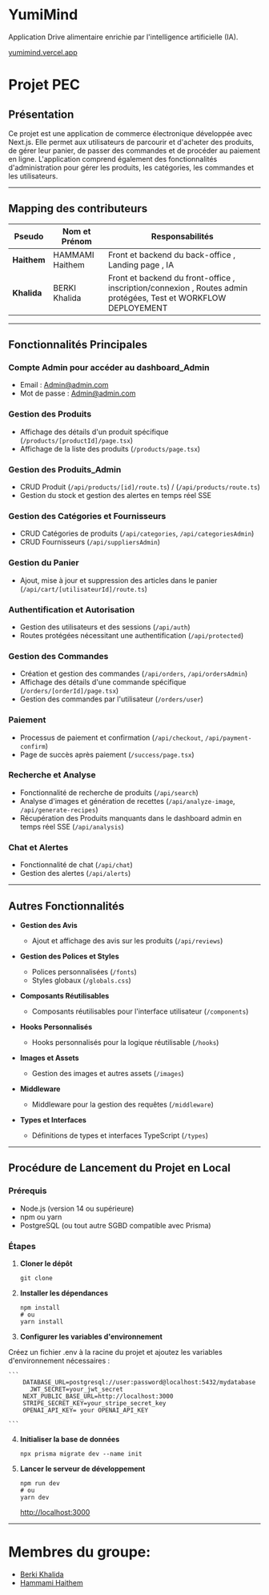 # YumiMind
Application Drive alimentaire enrichie par l'intelligence artificielle (IA).

[yumimind.vercel.app](https://yumimind.vercel.app/)

# Projet PEC

## Présentation

Ce projet est une application de commerce électronique développée avec Next.js. Elle permet aux utilisateurs de parcourir et d'acheter des produits, de gérer leur panier, de passer des commandes et de procéder au paiement en ligne. L'application comprend également des fonctionnalités d'administration pour gérer les produits, les catégories, les commandes et les utilisateurs.

---

## Mapping des contributeurs

| Pseudo      | Nom et Prénom       | Responsabilités                                                                |
|-------------|---------------------|--------------------------------------------------------------------------------|
| **Haithem** | HAMMAMI Haithem     | Front et backend du back-office , Landing page , IA                            |
| **Khalida** | BERKI Khalida       | Front et backend du front-office , inscription/connexion , Routes admin protégées, Test et WORKFLOW DEPLOYEMENT |

---

## Fonctionnalités Principales

### Compte Admin pour accéder au dashboard_Admin 

- Email : Admin@admin.com
- Mot de passe : Admin@admin.com

### Gestion des Produits

- Affichage des détails d'un produit spécifique (`/products/[productId]/page.tsx`)
- Affichage de la liste des produits (`/products/page.tsx`)

### Gestion des Produits_Admin

- CRUD Produit (`/api/products/[id]/route.ts`) / (`/api/products/route.ts`)
- Gestion du stock et gestion des alertes en temps réel SSE

### Gestion des Catégories et Fournisseurs

- CRUD Catégories de produits (`/api/categories`, `/api/categoriesAdmin`)
- CRUD Fournisseurs (`/api/suppliersAdmin`)

### Gestion du Panier

- Ajout, mise à jour et suppression des articles dans le panier (`/api/cart/[utilisateurId]/route.ts`)

### Authentification et Autorisation

- Gestion des utilisateurs et des sessions (`/api/auth`)
- Routes protégées nécessitant une authentification (`/api/protected`)

### Gestion des Commandes

- Création et gestion des commandes (`/api/orders`, `/api/ordersAdmin`)
- Affichage des détails d'une commande spécifique (`/orders/[orderId]/page.tsx`)
- Gestion des commandes par l'utilisateur (`/orders/user`)

### Paiement

- Processus de paiement et confirmation (`/api/checkout`, `/api/payment-confirm`)
- Page de succès après paiement (`/success/page.tsx`)

### Recherche et Analyse

- Fonctionnalité de recherche de produits (`/api/search`)
- Analyse d'images et génération de recettes (`/api/analyze-image`, `/api/generate-recipes`)
- Récupération des Produits manquants dans le dashboard admin en temps réel SSE (`/api/analysis`)

### Chat et Alertes

- Fonctionnalité de chat (`/api/chat`)
- Gestion des alertes (`/api/alerts`)

---

## Autres Fonctionnalités

- **Gestion des Avis**
  - Ajout et affichage des avis sur les produits (`/api/reviews`)

- **Gestion des Polices et Styles**
  - Polices personnalisées (`/fonts`)
  - Styles globaux (`/globals.css`)

- **Composants Réutilisables**
  - Composants réutilisables pour l'interface utilisateur (`/components`)

- **Hooks Personnalisés**
  - Hooks personnalisés pour la logique réutilisable (`/hooks`)

- **Images et Assets**
  - Gestion des images et autres assets (`/images`)

- **Middleware**
  - Middleware pour la gestion des requêtes (`/middleware`)

- **Types et Interfaces**
  - Définitions de types et interfaces TypeScript (`/types`)

---

## Procédure de Lancement du Projet en Local

### Prérequis

- Node.js (version 14 ou supérieure)
- npm ou yarn
- PostgreSQL (ou tout autre SGBD compatible avec Prisma)

### Étapes

1. **Cloner le dépôt**

   ```
   git clone 
   ```
2. **Installer les dépendances**
    ```
    npm install
    # ou
    yarn install
    ```
3. **Configurer les variables d'environnement**

Créez un fichier .env à la racine du projet et ajoutez les variables d'environnement nécessaires :

    ```
        DATABASE_URL=postgresql://user:password@localhost:5432/mydatabase
    	  JWT_SECRET=your_jwt_secret
        NEXT_PUBLIC_BASE_URL=http://localhost:3000
        STRIPE_SECRET_KEY=your_stripe_secret_key
        OPENAI_API_KEY= your OPENAI_API_KEY

    ```
4.  **Initialiser la base de données**

    ```
    npx prisma migrate dev --name init
    ```
5. **Lancer le serveur de développement**

    ```
    npm run dev
    # ou
    yarn dev
    ```
    [http://localhost:3000](http://localhost:3000)

---

# Membres du groupe:
- [Berki Khalida ](https://github.com/khalidaBerki)
- [Hammami Haithem](https://github.com/haithemhammami)
